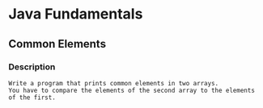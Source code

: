 # Java Fundamentals

## Common Elements

### Description

    Write a program that prints common elements in two arrays. 
    You have to compare the elements of the second array to the elements of the first.
